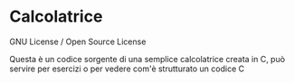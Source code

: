 Calcolatrice
============

GNU License / Open Source License

Questa è un codice sorgente di una semplice calcolatrice creata in C, può servire per esercizi o per vedere com'è strutturato un codice C
